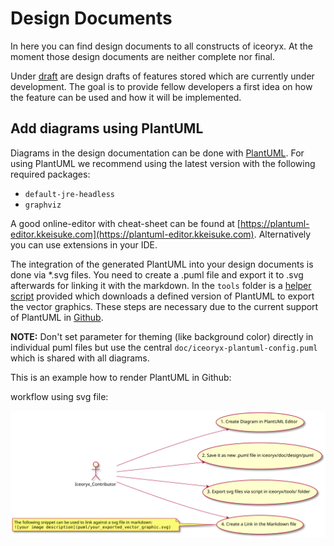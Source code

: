 # Design Documents

In here you can find design documents to all constructs of iceoryx. At the
moment those design documents are neither complete nor final.

Under [draft](./draft/README.md) are design drafts of features stored which are currently under
development. The goal is to provide fellow developers a first idea on how
the feature can be used and how it will be implemented.

## Add diagrams using PlantUML

Diagrams in the design documentation can be done with [PlantUML](https://plantuml.com/).
For using PlantUML we recommend using the latest version with the following required packages:

 * `default-jre-headless`
 * `graphviz`

A good online-editor with cheat-sheet can be found at [https://plantuml-editor.kkeisuke.com](https://plantuml-editor.kkeisuke.com).
Alternatively you can use extensions in your IDE.

The integration of the generated PlantUML into your design documents is done via *.svg files.
You need to create a .puml file and export it to .svg afterwards for linking it with the markdown. In the `tools` folder is a [helper script](https://github.com/eclipse-iceoryx/iceoryx/blob/master/tools/scripts/generate_plantuml_svg.sh) provided which downloads a defined version of PlantUML to export the vector graphics.
These steps are necessary due to the current support of PlantUML in [Github](https://github.community/t/support-uml-diagrams-in-markdown-with-plantuml-syntax/626).

**NOTE:** Don't set parameter for theming (like background color) directly in individual puml files but use the central `doc/iceoryx-plantuml-config.puml` which is shared with all diagrams.

This is an example how to render PlantUML in Github:

workflow using svg file:

![plantuml github workflow](../website/images/puml_github_workflow.svg)
